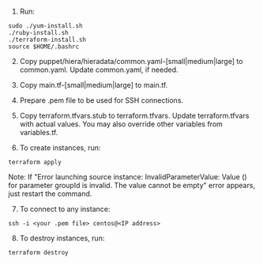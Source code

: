 1. Run:

```
sudo ./yum-install.sh
./ruby-install.sh
./terraform-install.sh
source $HOME/.bashrc
```

2. Copy puppet/hiera/hieradata/common.yaml-[small|medium|large] to common.yaml.
   Update common.yaml, if needed.

3. Copy main.tf-[small|medium|large] to main.tf.

4. Prepare .pem file to be used for SSH connections.

5. Copy terraform.tfvars.stub to terraform.tfvars.  Update terraform.tfvars
   with actual values.  You may also override other variables from
   variables.tf.

6. To create instances, run:

```
terraform apply
```

Note: If "Error launching source instance: InvalidParameterValue: Value () for
parameter groupId is invalid. The value cannot be empty" error appears, just
restart the command.

7. To connect to any instance:

```
ssh -i <your .pem file> centos@<IP address>
```

8. To destroy instances, run:

```
terraform destroy
```
